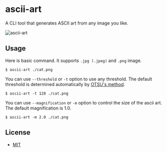 # ascii-art

A CLI tool that generates ASCII art from any image you like.

![ascii-art](https://github.com/taga3s/ascii-art/assets/107479598/31ac8872-90d0-4a59-a99a-ae4e9d6587df)

## Usage

Here is basic command. It supports `.jpg (.jpeg)` and `.png` image.

```
$ ascii-art ./cat.png
```

You can use `--threshold` or `-t` option to use any threshold. The default threshold is determined automatically by [OTSU's method](https://en.wikipedia.org/wiki/Otsu%27s_method).

```
$ ascii-art -t 128 ./cat.png
```

You can use `--magnification` or `-m` option to control the size of the ascii art. The default magnification is 1.0.

```
$ ascii-art -m 2.0 ./cat.png
```

## License

- [MIT](https://github.com/taga3s/ascii-art/blob/main/LICENSE)
